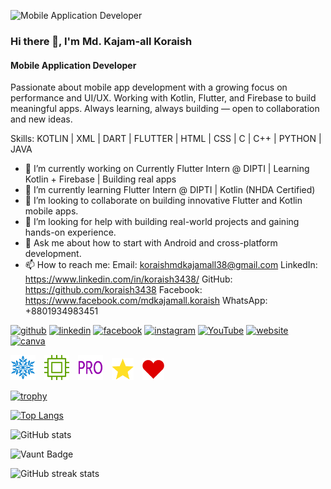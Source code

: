![Mobile Application Developer](https://media.licdn.com/dms/image/v2/D4D16AQHhiVjaqlqt8w/profile-displaybackgroundimage-shrink_350_1400/B4DZk8Vj9GGkAY-/0/1757653913024?e=1760572800&v=beta&t=n2_0tjelCti2ukZ20IqYdFCVLRRyyTKFLj_H8I5qhac)

### Hi there 👋, I'm Md. Kajam-all Koraish
#### Mobile Application Developer

Passionate about mobile app development with a growing focus on performance and UI/UX. Working with Kotlin, Flutter, and Firebase to build meaningful apps. Always learning, always building — open to collaboration and new ideas.

Skills: KOTLIN | XML | DART | FLUTTER | HTML | CSS | C | C++ | PYTHON | JAVA

- 🔭 I’m currently working on Currently Flutter Intern @ DIPTI | Learning Kotlin + Firebase | Building real apps 
- 🌱 I’m currently learning Flutter Intern @ DIPTI | Kotlin (NHDA Certified) 
- 👯 I’m looking to collaborate on building innovative Flutter and Kotlin mobile apps. 
- 🤔 I’m looking for help with building real-world projects and gaining hands-on experience. 
- 💬 Ask me about how to start with Android and cross-platform development. 
- 📫 How to reach me: Email: koraishmdkajamall38@gmail.com LinkedIn: https://www.linkedin.com/in/koraish3438/ GitHub: https://github.com/koraish3438 Facebook: https://www.facebook.com/mdkajamall.koraish WhatsApp: +8801934983451 


[<img src='https://cdn.jsdelivr.net/npm/simple-icons@3.0.1/icons/github.svg' alt='github' height='40'>](https://github.com/koraish3438)  [<img src='https://cdn.jsdelivr.net/npm/simple-icons@3.0.1/icons/linkedin.svg' alt='linkedin' height='40'>](https://www.linkedin.com/in/https://www.linkedin.com/in/koraish3438//)  [<img src='https://cdn.jsdelivr.net/npm/simple-icons@3.0.1/icons/facebook.svg' alt='facebook' height='40'>](https://www.facebook.com/https://www.facebook.com/mdkajamall.koraish)  [<img src='https://cdn.jsdelivr.net/npm/simple-icons@3.0.1/icons/instagram.svg' alt='instagram' height='40'>](https://www.instagram.com/https://www.instagram.com/_koraish_//)  [<img src='https://cdn.jsdelivr.net/npm/simple-icons@3.0.1/icons/youtube.svg' alt='YouTube' height='40'>](https://www.youtube.com/channel/https://www.youtube.com/@_royal_squad_4_)  [<img src='https://cdn.jsdelivr.net/npm/simple-icons@3.0.1/icons/icloud.svg' alt='website' height='40'>](https://github.com/koraish3438)  [<img src='https://cdn.jsdelivr.net/npm/simple-icons@3.0.1/icons/canva.svg' alt='canva' height='40'>](https://www.canva.com/)  

<a href='https://archiveprogram.github.com/'><img src='https://raw.githubusercontent.com/acervenky/animated-github-badges/master/assets/acbadge.gif' width='40' height='40'></a> <a href='https://docs.github.com/en/developers'><img src='https://raw.githubusercontent.com/acervenky/animated-github-badges/master/assets/devbadge.gif' width='40' height='40'></a> <a href='https://github.com/pricing'><img src='https://raw.githubusercontent.com/acervenky/animated-github-badges/master/assets/pro.gif' width='40' height='40'></a> <a href='https://stars.github.com/'><img src='https://raw.githubusercontent.com/acervenky/animated-github-badges/master/assets/starbadge.gif' width='35' height='35'></a> <a href='https://docs.github.com/en/github/supporting-the-open-source-community-with-github-sponsors'><img src='https://raw.githubusercontent.com/acervenky/animated-github-badges/master/assets/sponsorbadge.gif' width='35' height='35'></a> 

[![trophy](https://github-profile-trophy.vercel.app/?username=koraish3438)](https://github.com/ryo-ma/github-profile-trophy)

[![Top Langs](https://github-readme-stats.vercel.app/api/top-langs/?username=koraish3438)](https://github.com/anuraghazra/github-readme-stats)

![GitHub stats](https://github-readme-stats.vercel.app/api?username=koraish3438&show_icons=true&count_private=true)  

![Vaunt Badge](https://api.vaunt.dev/v1/github/entities/koraish3438/contributions?format=svg&private=true)  

![GitHub streak stats](https://streak-stats.demolab.com/?user=koraish3438)  

